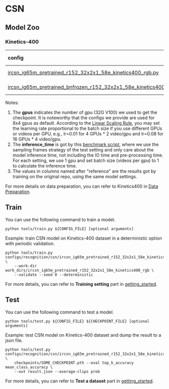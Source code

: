# CSN

## Model Zoo

### Kinetics-400

|config | resolution | gpus | backbone |pretrain| top1 acc| top5 acc | inference_time(video/s) | gpu_mem(M)| ckpt | log| json|
|:--|:--:|:--:|:--:|:--:|:--:|:--:|:--:|:--:|:--:|:--:|:--:|
|[ircsn_ig65m_pretrained_r152_32x2x1_58e_kinetics400_rgb.py](/configs/recognition/csn/ircsn_ig65m_pretrained_r152_32x2x1_58e_kinetics400_rgb.py)|short-side 320|8x4| ResNet152 | IG65M|80.14|94.93|x|8517|[ckpt](https://openmmlab.oss-accelerate.aliyuncs.com/mmaction/recognition/csn/ircsn_ig65m_pretrained_r152_32x2x1_58e_kinetics400_rgb/ircsn_ig65m_pretrained_r152_32x2x1_58e_kinetics400_rgb_20200803-fc66ce8d.pth)|[log](https://openmmlab.oss-accelerate.aliyuncs.com/mmaction/recognition/csn/ircsn_ig65m_pretrained_r152_32x2x1_58e_kinetics400_rgb/20200728_031952.log)|[json](https://openmmlab.oss-accelerate.aliyuncs.com/mmaction/recognition/csn/ircsn_ig65m_pretrained_r152_32x2x1_58e_kinetics400_rgb/20200728_031952.log.json)|
|[ircsn_ig65m_pretrained_bnfrozen_r152_32x2x1_58e_kinetics400_rgb.py](/configs/recognition/csn/ircsn_ig65m_pretrained_bnfrozen_r152_32x2x1_58e_kinetics400_rgb.py)|short-side 320|8x4| ResNet152 | IG65M|82.76|95.68|x|8516|[ckpt](https://openmmlab.oss-accelerate.aliyuncs.com/mmaction/recognition/csn/ircsn_ig65m_pretrained_bnfrozen_r152_32x2x1_58e_kinetics400_rgb/ircsn_ig65m_pretrained_bnfrozen_r152_32x2x1_58e_kinetics400_rgb_20200812-9037a758.pth)|[log](https://openmmlab.oss-accelerate.aliyuncs.com/mmaction/recognition/csn/ircsn_ig65m_pretrained_bnfrozen_r152_32x2x1_58e_kinetics400_rgb/20200809_053132.log)|[json](https://openmmlab.oss-accelerate.aliyuncs.com/mmaction/recognition/csn/ircsn_ig65m_pretrained_bnfrozen_r152_32x2x1_58e_kinetics400_rgb/20200809_053132.log.json)|

Notes:

1. The **gpus** indicates the number of gpu (32G V100) we used to get the checkpoint. It is noteworthy that the configs we provide are used for 8x4 gpus as default.
According to the [Linear Scaling Rule](https://arxiv.org/abs/1706.02677), you may set the learning rate proportional to the batch size if you use different GPUs or videos per GPU,
e.g., lr=0.01 for 4 GPUs * 2 video/gpu and lr=0.08 for 16 GPUs * 4 video/gpu.
2. The **inference_time** is got by this [benchmark script](/tools/benchmark.py), where we use the sampling frames strategy of the test setting and only care about the model inference time,
not including the IO time and pre-processing time. For each setting, we use 1 gpu and set batch size (videos per gpu) to 1 to calculate the inference time.
3. The values in columns named after "reference" are the results got by training on the original repo, using the same model settings.

For more details on data preparation, you can refer to Kinetics400 in [Data Preparation](/docs/data_preparation.md).

## Train

You can use the following command to train a model.
```shell
python tools/train.py ${CONFIG_FILE} [optional arguments]
```

Example: train CSN model on Kinetics-400 dataset in a deterministic option with periodic validation.
```shell
python tools/train.py configs/recognition/csn/ircsn_ig65m_pretrained_r152_32x2x1_58e_kinetics400_rgb.py \
    --work-dir work_dirs/ircsn_ig65m_pretrained_r152_32x2x1_58e_kinetics400_rgb \
    --validate --seed 0 --deterministic
```

For more details, you can refer to **Training setting** part in [getting_started](/docs/getting_started.md#training-setting).

## Test

You can use the following command to test a model.
```shell
python tools/test.py ${CONFIG_FILE} ${CHECKPOINT_FILE} [optional arguments]
```

Example: test CSN model on Kinetics-400 dataset and dump the result to a json file.
```shell
python tools/test.py configs/recognition/csn/ircsn_ig65m_pretrained_r152_32x2x1_58e_kinetics400_rgb.py \
    checkpoints/SOME_CHECKPOINT.pth --eval top_k_accuracy mean_class_accuracy \
    --out result.json --average-clips prob
```

For more details, you can refer to **Test a dataset** part in [getting_started](/docs/getting_started.md#test-a-dataset).
